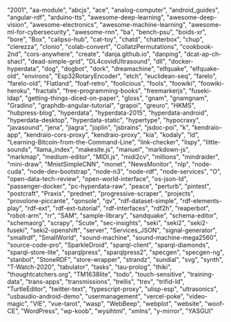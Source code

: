 
"2001",
     "aa-module",
     "abcjs",
     "ace",
     "analog-computer",
     "android_guides",
     "angular-rdf",
     "arduino-tts",
     "awesome-deep-learning",
     "awesome-deep-vision",
     "awesome-electronics",
     "awesome-machine-learning",
     "awesome-ml-for-cybersecurity",
     "awesome-rnn",
     "ba",
     "bench-psu",
     "boids-xr",
     "bore",
     "Box",
     "calipso-hub",
     "cat-toy",
     "chatd",
     "chatterbox",
     "chup",
     "clerezza",
     "clonio",
     "colab-convert",
     "CollatzPermutations",
     "cookbook-2nd",
     "cors-anywhere",
     "create",
     "danja.github.io",
     "danping",
     "dcat-ap-ch-shacl",
     "dead-simple-grid",
     "DL4covidUltrasound",
     "dll",
     "docker-hyperdata",
     "dog",
     "dogbot",
     "dork",
     "dreamachine",
     "elfquake",
     "elfquake-old",
     "environs",
     "Esp32RotaryEncoder",
     "etch",
     "euclidean-seq",
     "farelo",
     "farelo-old",
     "Flatland",
     "foaf-retro",
     "foolicious",
     "fools",
     "foowiki",
     "foowiki-heroku",
     "fractals",
     "free-programming-books",
     "freemarkerjs",
     "fuseki-ldap",
     "getting-things-diced-on-paper",
     "gloss",
     "gnam",
     "gnamgnam",
     "Gradino",
     "graphdb-angular-tutorial",
     "grapoi",
     "greuro",
     "HKMS",
     "hubpress-blog",
     "hyperdata",
     "hyperdata-2015",
     "hyperdata-android",
     "hyperdata-desktop",
     "hyperdata-static",
     "hypertype",
     "hypocraxy",
     "javasound",
     "jena",
     "jiagra",
     "joplin",
     "jsbrains",
     "jsdoc-poi",
     "k",
     "kendraio-app",
     "kendraio-cors-proxy",
     "kendraio-proxy",
     "kia",
     "kodaly",
     "ld",
     "Learning-Bitcoin-from-the-Command-Line",
     "link-checker",
     "lispy",
     "little-sounds",
     "llama_index",
     "makesite.js",
     "manuel",
     "markdown-js",
     "markmap",
     "medium-editor",
     "MIDI.js",
     "midi2cv",
     "millions",
     "mindraider",
     "mini-draw",
     "MnistSimpleCNN",
     "monet",
     "NewsMonitor",
     "nlp",
     "node-cuda",
     "node-dev-bootstrap",
     "node-n3",
     "node-rdf",
     "node-services",
     "O",
     "open-data-tech-review",
     "open-world-interface",
     "os-json-ld",
     "passenger-docker",
     "pc-hyperdata-raw",
     "peace",
     "perturb",
     "pintest",
     "postcraft",
     "Praxis",
     "prednet",
     "progressive-scraper",
     "projects",
     "provolone-piccante",
     "qonsole",
     "qv",
     "rdf-dataset-simple",
     "rdf-elements-play",
     "rdf-ext",
     "rdf-ext-tutorial",
     "rdf-interfaces",
     "rdf2h",
     "reaperbot",
     "robot-arm",
     "rr",
     "SAM",
     "sample-library",
     "sandquake",
     "schema-editor",
     "schemaorg",
     "scrapy",
     "Scute",
     "sec-insights",
     "seki",
     "seki2",
     "seki2-fuseki",
     "seki2-openshift",
     "server",
     "Services_JSON",
     "signal-generator",
     "smallrdf",
     "SmallWorld",
     "sound-machine",
     "sound-machine-mega2560",
     "source-code-pro",
     "SparkleDroid",
     "sparql-client",
     "sparql-diamonds",
     "sparql-store-lite",
     "sparqlpress",
     "sparqlpress2",
     "specgen",
     "specgen-ng",
     "stanbol",
     "StoneRDF",
     "store-wrapper",
     "strandz",
     "sundial",
     "svg",
     "synth",
     "T-Watch-2020",
     "tabulator",
     "tasks",
     "tau-prolog",
     "thiki",
     "thoughtcatchers.org",
     "TM1638lite",
     "todo",
     "touch-sensitive",
     "training-data",
     "trans-apps",
     "transmissions",
     "trellis",
     "trev",
     "trifid-ld",
     "TurtleEditor",
     "twitter-text",
     "typescript-proxy",
     "ulisp-esp",
     "ultrasonics",
     "usbaudio-android-demo",
     "usermanagement",
     "vercel-poke",
     "video-magic",
     "VIE",
     "vue-tarot",
     "wasp",
     "WebBeep",
     "webplot",
     "website",
     "woof-CE",
     "WordPress",
     "wp-koob",
     "wysihtml",
     "xmlns",
     "y-mirror",
     "YASGUI"
